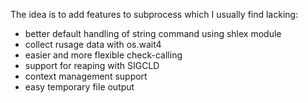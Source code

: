 The idea is to add features to subprocess which I usually find lacking:
* better default handling of string command using shlex module
* collect rusage data with os.wait4
* easier and more flexible check-calling
* support for reaping with SIGCLD
* context management support
* easy temporary file output

